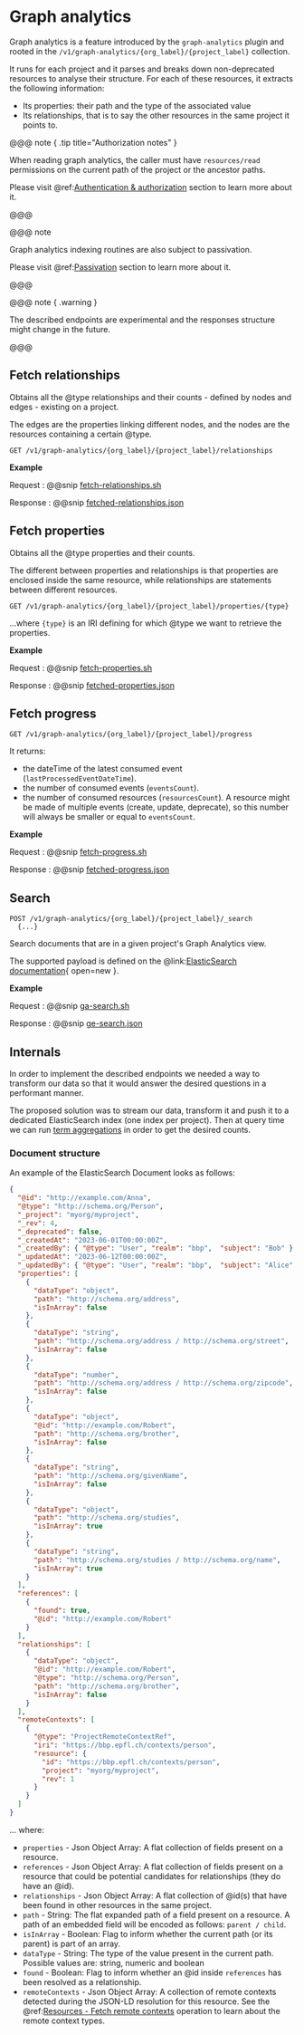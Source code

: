 # Graph analytics

Graph analytics is a feature introduced by the `graph-analytics` plugin and rooted in the `/v1/graph-analytics/{org_label}/{project_label}` collection. 

It runs for each project and it parses and breaks down non-deprecated resources to analyse their structure.
For each of these resources, it extracts the following information:

* Its properties: their path and the type of the associated value
* Its relationships, that is to say the other resources in the same project it points to.

@@@ note { .tip title="Authorization notes" }	

When reading graph analytics, the caller must have `resources/read` permissions on the current path of the project or the 
ancestor paths.

Please visit @ref:[Authentication & authorization](authentication.md) section to learn more about it.

@@@

@@@ note

Graph analytics indexing routines are also subject to passivation.

Please visit @ref:[Passivation](views/index.md#passivation) section to learn more about it.

@@@

@@@ note { .warning }

The described endpoints are experimental and the responses structure might change in the future.

@@@

## Fetch relationships

Obtains all the @type relationships and their counts - defined by nodes and edges - existing on a project.

The edges are the properties linking different nodes, and the nodes are the resources containing a certain @type.
```
GET /v1/graph-analytics/{org_label}/{project_label}/relationships
```

**Example**

Request
:   @@snip [fetch-relationships.sh](assets/graph-analytics/fetch-relationships.sh)

Response
:   @@snip [fetched-relationships.json](assets/graph-analytics/fetched-relationships.json)


## Fetch properties

Obtains all the @type properties and their counts. 

The different between properties and relationships is
that properties are enclosed inside the same resource, while relationships are statements between different resources.
```
GET /v1/graph-analytics/{org_label}/{project_label}/properties/{type}
```

...where `{type}` is an IRI defining for which @type we want to retrieve the properties.

**Example**

Request
:   @@snip [fetch-properties.sh](assets/graph-analytics/fetch-properties.sh)

Response
:   @@snip [fetched-properties.json](assets/graph-analytics/fetched-properties.json)

## Fetch progress

```
GET /v1/graph-analytics/{org_label}/{project_label}/progress
```
It returns:

- the dateTime of the latest consumed event (`lastProcessedEventDateTime`).
- the number of consumed events (`eventsCount`).
- the number of consumed resources (`resourcesCount`). A resource might be made of multiple events (create, update, deprecate), 
  so this number will always be smaller or equal to `eventsCount`.

**Example**

Request
:   @@snip [fetch-progress.sh](assets/graph-analytics/fetch-progress.sh)

Response
:   @@snip [fetched-progress.json](assets/graph-analytics/fetched-progress.json)

## Search

```
POST /v1/graph-analytics/{org_label}/{project_label}/_search
  {...}
```

Search documents that are in a given project's Graph Analytics view.

The supported payload is defined on the @link:[ElasticSearch documentation](https://www.elastic.co/docs/api/doc/elasticsearch/operation/operation-search#operation-search-body-application-json){ open=new }.

**Example**

Request
:   @@snip [ga-search.sh](assets/graph-analytics/ga-search.sh)

Response
:   @@snip [ge-search.json](assets/graph-analytics/ga-search.json)

## Internals

In order to implement the described endpoints we needed a way to transform our data so that it would answer the desired questions in a performant manner.

The proposed solution was to stream our data, transform it and push it to a dedicated ElasticSearch index (one index per project). 
Then at query time we can run [term aggregations](https://www.elastic.co/docs/reference/aggregations/search-aggregations-bucket-terms-aggregation) 
in order to get the desired counts.

### Document structure

An example of the ElasticSearch Document looks as follows:

```json
{
  "@id": "http://example.com/Anna",
  "@type": "http://schema.org/Person",
  "_project": "myorg/myproject",
  "_rev": 4,
  "_deprecated": false,
  "_createdAt": "2023-06-01T00:00:00Z",
  "_createdBy": { "@type": "User", "realm": "bbp",  "subject": "Bob" },
  "_updatedAt": "2023-06-12T00:00:00Z",
  "_updatedBy": { "@type": "User", "realm": "bbp",  "subject": "Alice" },
  "properties": [
    {
      "dataType": "object",
      "path": "http://schema.org/address",
      "isInArray": false
    },
    {
      "dataType": "string",
      "path": "http://schema.org/address / http://schema.org/street",
      "isInArray": false
    },
    {
      "dataType": "number",
      "path": "http://schema.org/address / http://schema.org/zipcode",
      "isInArray": false
    },
    {
      "dataType": "object",
      "@id": "http://example.com/Robert",
      "path": "http://schema.org/brother",
      "isInArray": false
    },
    {
      "dataType": "string",
      "path": "http://schema.org/givenName",
      "isInArray": false
    },
    {
      "dataType": "object",
      "path": "http://schema.org/studies",
      "isInArray": true
    },
    {
      "dataType": "string",
      "path": "http://schema.org/studies / http://schema.org/name",
      "isInArray": true
    }
  ],
  "references": [
    {
      "found": true,
      "@id": "http://example.com/Robert"
    }
  ],
  "relationships": [
    {
      "dataType": "object",
      "@id": "http://example.com/Robert",
      "@type": "http://schema.org/Person",
      "path": "http://schema.org/brother",
      "isInArray": false
    }
  ],
  "remoteContexts": [
    {
      "@type": "ProjectRemoteContextRef",
      "iri": "https://bbp.epfl.ch/contexts/person",
      "resource": {
        "id": "https://bbp.epfl.ch/contexts/person",
        "project": "myorg/myproject",
        "rev": 1
      }
    }
  ]
}
```

... where:

- `properties` - Json Object Array: A flat collection of fields present on a resource.
- `references` - Json Object Array: A flat collection of fields present on a resource that could be potential candidates for relationships (they do have an @id).
- `relationships` - Json Object Array: A flat collection of @id(s) that have been found in other resources in the same project.
- `path` - String: The flat expanded path of a field present on a resource. A path of an embedded field will be encoded as follows: `parent / child`.
- `isInArray` - Boolean: Flag to inform whether the current path (or its parent) is part of an array.
- `dataType` - String: The type of the value present in the current path. Possible values are: string, numeric and boolean
- `found` - Boolean: Flag to inform whether an @id inside `references` has been resolved as a relationship.
- `remoteContexts` - Json Object Array: A collection of remote contexts detected during the JSON-LD resolution for this resource. 
  See the @ref:[Resources - Fetch remote contexts](resources-api.md#fetch-remote-contexts) operation to learn about the remote context types.